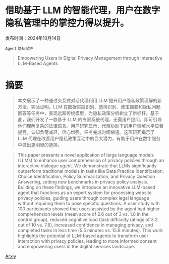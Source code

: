 # 借助基于 LLM 的智能代理，用户在数字隐私管理中的掌控力得以提升。

发布时间：2024年10月14日

`Agent` `隐私保护`

> Empowering Users in Digital Privacy Management through Interactive LLM-Based Agents

# 摘要

> 本文展示了一种通过交互式对话代理利用 LLM 提升用户隐私政策理解的新方法。实验证明，LLM 在数据实践识别、选择识别、政策摘要和隐私问题回答等任务中，表现远超传统模型，为隐私政策分析树立了新标杆。基于此，我们开发了一款基于 LLM 的专家系统代理，无需用户提问，即可引导他们理解复杂的法律语言。用户研究显示，代理协助下的用户理解水平显著提高，认知负荷减轻，信心增强，任务完成时间缩短。这项研究揭示了 LLM 代理在改善用户隐私政策互动中的巨大潜力，有助于用户在数字服务中做出更明智的选择。

> This paper presents a novel application of large language models (LLMs) to enhance user comprehension of privacy policies through an interactive dialogue agent. We demonstrate that LLMs significantly outperform traditional models in tasks like Data Practice Identification, Choice Identification, Policy Summarization, and Privacy Question Answering, setting new benchmarks in privacy policy analysis. Building on these findings, we introduce an innovative LLM-based agent that functions as an expert system for processing website privacy policies, guiding users through complex legal language without requiring them to pose specific questions. A user study with 100 participants showed that users assisted by the agent had higher comprehension levels (mean score of 2.6 out of 3 vs. 1.8 in the control group), reduced cognitive load (task difficulty ratings of 3.2 out of 10 vs. 7.8), increased confidence in managing privacy, and completed tasks in less time (5.5 minutes vs. 15.8 minutes). This work highlights the potential of LLM-based agents to transform user interaction with privacy policies, leading to more informed consent and empowering users in the digital services landscape.

[Arxiv](https://arxiv.org/abs/2410.11906)